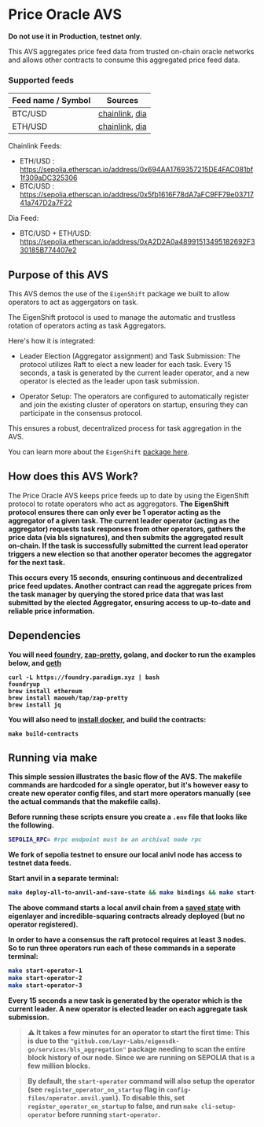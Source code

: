 # Price Oracle AVS
<b> Do not use it in Production, testnet only. </b>

This AVS aggregates price feed data from trusted on-chain oracle networks and allows other contracts to consume this aggregated price feed data.

### Supported feeds

| Feed name / Symbol    | Sources |
| -------- | ------- |
| BTC/USD  | [chainlink](https://docs.chain.link/data-feeds/price-feeds/addresses?network=ethereum&page=1#sepolia-testnet), [dia](https://docs.diadata.org/)   |
| ETH/USD | [chainlink](https://docs.chain.link/data-feeds/price-feeds/addresses?network=ethereum&page=1#sepolia-testnet), [dia](https://docs.diadata.org/)    |

Chainlink Feeds:

- ETH/USD : https://sepolia.etherscan.io/address/0x694AA1769357215DE4FAC081bf1f309aDC325306
- BTC/USD : https://sepolia.etherscan.io/address/0x5fb1616F78dA7aFC9FF79e0371741a747D2a7F22

Dia Feed:

- BTC/USD + ETH/USD: https://sepolia.etherscan.io/address/0xA2D2A0a48991513495182692F330185B774407e2

## Purpose of this AVS
This AVS demos the use of the `EigenShift` package we built to allow operators to act as aggergators on task.

The EigenShift protocol is used to manage the automatic and trustless rotation of operators acting as task Aggregators. 

Here's how it is integrated:

- Leader Election (Aggregator assignment) and Task Submission: The protocol utilizes Raft to elect a new leader for each task. Every 15 seconds, a task is generated by the current leader operator, and a new operator is elected as the leader upon task submission.

- Operator Setup: The operators are configured to automatically register and join the existing cluster of operators on startup, ensuring they can participate in the consensus protocol.

This ensures a robust, decentralized process for task aggregation in the AVS.

You can learn more about the `EigenShift` [package here](https://github.com/Robert-H-Leonard/eigenShift).

## How does this AVS Work?

The Price Oracle AVS keeps price feeds up to date by using the EigenShift protocol to rotate operators who act as aggregators. <b>The EigenShift protocol ensures there can only ever be 1 operator acting as the aggregator of a given task<b>. The current leader operator (acting as the aggregator) requests task responses from other operators, gathers the price data (via bls signatures), and then submits the aggregated result on-chain. If the task is successfully submitted the current lead operator triggers a new election so that another operator becomes the aggregator for the next task.

 This occurs every 15 seconds, ensuring continuous and decentralized price feed updates. Another contract can read the aggregate prices from the task manager by querying the stored price data that was last submitted by the elected Aggregator, ensuring access to up-to-date and reliable price information.


## Dependencies

You will need [foundry](https://book.getfoundry.sh/getting-started/installation), [zap-pretty](https://github.com/maoueh/zap-pretty), golang, and docker to run the examples below, and [geth](https://geth.ethereum.org/docs/getting-started/installing-geth)
```
curl -L https://foundry.paradigm.xyz | bash
foundryup
brew install ethereum
brew install maoueh/tap/zap-pretty
brew install jq
```
You will also need to [install docker](https://docs.docker.com/get-docker/), and build the contracts:
```
make build-contracts
```



## Running via make

This simple session illustrates the basic flow of the AVS. The makefile commands are hardcoded for a single operator, but it's however easy to create new operator config files, and start more operators manually (see the actual commands that the makefile calls).

Before running these scripts ensure you create a `.env` file that looks like the following.
```bash
SEPOLIA_RPC= #rpc endpoint must be an archival node rpc
```

We fork of sepolia testnet to ensure our local anivl node has access to testnet data feeds.

Start anvil in a separate terminal:

```bash
make deploy-all-to-anvil-and-save-state && make bindings && make start-anvil-chain-with-el-and-avs-deployed
```

The above command starts a local anvil chain from a [saved state](./tests/anvil/avs-and-eigenlayer-deployed-anvil-state.json) with eigenlayer and incredible-squaring contracts already deployed (but no operator registered).

In order to have a consensus the raft protocol requires at least 3 nodes. So to run three operators run each of these commands in a seperate terminal:

```bash
make start-operator-1
make start-operator-2
make start-operator-3
```

Every 15 seconds a new task is generated by the operator which is the current leader. A new operator is elected leader on each aggregate task submission.

> :warning: **It takes a few minutes for an operator to start the first time**: This is due to the `"github.com/Layr-Labs/eigensdk-go/services/bls_aggregation"` package needing to scan the entire block history of our node. Since we are running on SEPOLIA that is a few million blocks.

> By default, the `start-operator` command will also setup the operator (see `register_operator_on_startup` flag in `config-files/operator.anvil.yaml`). To disable this, set `register_operator_on_startup` to false, and run `make cli-setup-operator` before running `start-operator`.

